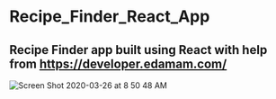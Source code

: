 # Recipe_Finder_React_App

## Recipe Finder app built using React with help from https://developer.edamam.com/
![Screen Shot 2020-03-26 at 8 50 48 AM](https://user-images.githubusercontent.com/19628705/77667111-05412680-6f3f-11ea-86e7-13ec9c03af19.png)
